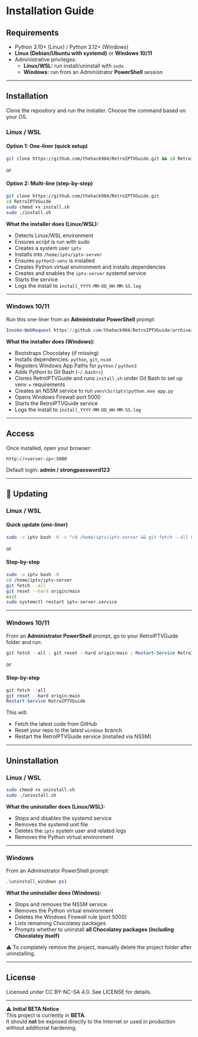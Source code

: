 # Installation Guide

## Requirements
- Python 3.10+ (Linux) / Python 3.12+ (Windows)
- **Linux (Debian/Ubuntu with systemd)** or **Windows 10/11**
- Administrative privileges:
  - **Linux/WSL:** run install/uninstall with `sudo`
  - **Windows:** run from an Administrator **PowerShell** session

---

## Installation

Clone the repository and run the installer. Choose the command based on your OS.

### Linux / WSL

#### Option 1: One-liner (quick setup)
```bash
git clone https://github.com/thehack904/RetroIPTVGuide.git && cd RetroIPTVGuide && sudo chmod +x install.sh && sudo ./install.sh
```
or

#### Option 2: Multi-line (step-by-step)
```bash
git clone https://github.com/thehack904/RetroIPTVGuide.git
cd RetroIPTVGuide
sudo chmod +x install.sh
sudo ./install.sh
```

**What the installer does (Linux/WSL):**
- Detects Linux/WSL environment
- Ensures script is run with sudo
- Creates a system user `iptv`
- Installs into `/home/iptv/iptv-server`
- Ensures `python3-venv` is installed
- Creates Python virtual environment and installs dependencies
- Creates and enables the `iptv-server` systemd service
- Starts the service
- Logs the install to `install_YYYY-MM-DD_HH-MM-SS.log`

---

### Windows 10/11

Run this one-liner from an **Administrator PowerShell** prompt:

```powershell
Invoke-WebRequest https://github.com/thehack904/RetroIPTVGuide/archive/refs/heads/main.zip -OutFile RetroIPTVGuide.zip ; tar -xf RetroIPTVGuide.zip ; cd RetroIPTVGuide-main ; .\install.bat
```

**What the installer does (Windows):**
- Bootstraps Chocolatey (if missing)
- Installs dependencies: `python`, `git`, `nssm`
- Registers Windows App Paths for `python` / `python3`
- Adds Python to Git Bash (`~/.bashrc`)
- Clones RetroIPTVGuide and runs `install.sh` under Git Bash to set up venv + requirements
- Creates an NSSM service to run `venv\Scripts\python.exe app.py`
- Opens Windows Firewall port 5000
- Starts the RetroIPTVGuide service
- Logs the install to `install_YYYY-MM-DD_HH-MM-SS.log`

---

## Access

Once installed, open your browser:

```
http://<server-ip>:5000
```

Default login: **admin / strongpassword123**

---

## 🔄 Updating

### Linux / WSL

#### Quick update (one-liner)
```bash
sudo -u iptv bash -H -c "cd /home/iptv/iptv-server && git fetch --all && git reset --hard origin/main" && sudo systemctl restart iptv-server.service
```
or

#### Step-by-step
```bash
sudo -u iptv bash -H
cd /home/iptv/iptv-server
git fetch --all
git reset --hard origin/main
exit
sudo systemctl restart iptv-server.service
```

---

### Windows 10/11

From an **Administrator PowerShell** prompt, go to your RetroIPTVGuide folder and run:

```powershell
git fetch --all ; git reset --hard origin/main ; Restart-Service RetroIPTVGuide
```
or

#### Step-by-step
```powershell
git fetch --all
git reset --hard origin/main
Restart-Service RetroIPTVGuide
```

This will:
- Fetch the latest code from GitHub  
- Reset your repo to the latest `windows` branch  
- Restart the RetroIPTVGuide service (installed via NSSM)  

---

## Uninstallation

### Linux / WSL
```bash
sudo chmod +x uninstall.sh
sudo ./uninstall.sh
```

**What the uninstaller does (Linux/WSL):**
- Stops and disables the systemd service
- Removes the systemd unit file
- Deletes the `iptv` system user and related logs
- Removes the Python virtual environment

---

### Windows
From an Administrator PowerShell prompt:
```powershell
.\uninstall_windows.ps1
```

**What the uninstaller does (Windows):**
- Stops and removes the NSSM service
- Removes the Python virtual environment
- Deletes the Windows Firewall rule (port 5000)
- Lists remaining Chocolatey packages
- Prompts whether to uninstall **all Chocolatey packages (including Chocolatey itself)**

⚠️ To completely remove the project, manually delete the project folder after uninstalling.

---

## License
Licensed under CC BY-NC-SA 4.0. See LICENSE for details.

---

⚠️ **Initial BETA Notice**  
This project is currently in **BETA**.  
It should **not** be exposed directly to the Internet or used in production without additional hardening.
